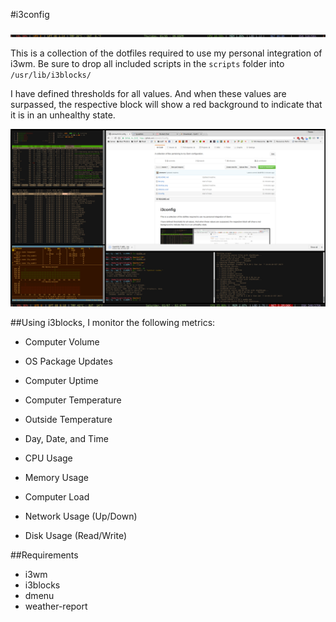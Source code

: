 #i3config

![Alt text](https://raw.githubusercontent.com/zimmertr/i3config/master/bar.png "i3bar.")

This is a collection of the dotfiles required to use my personal integration of i3wm. Be sure to drop all included scripts in the `scripts` folder into `/usr/lib/i3blocks/`

I have defined thresholds for all values. And when these values are surpassed, the respective block will show a red background to indicate that it is in an unhealthy state. 


![Alt text](https://raw.githubusercontent.com/zimmertr/i3config/master/desktop.png "Desktop image.")

##Using i3blocks, I monitor the following metrics:

- Computer Volume

- OS Package Updates

- Computer Uptime

- Computer Temperature

- Outside Temperature

- Day, Date, and Time

- CPU Usage

- Memory Usage

- Computer Load

- Network Usage (Up/Down)

- Disk Usage (Read/Write)


##Requirements

- i3wm
- i3blocks
- dmenu
- weather-report
